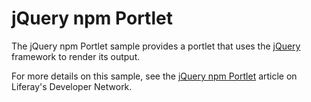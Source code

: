 # jQuery npm Portlet

The jQuery npm Portlet sample provides a portlet that uses the
[jQuery](https://jquery.com/) framework to render its output.

For more details on this sample, see the
[jQuery npm Portlet](https://dev.liferay.com/develop/reference/-/knowledge_base/7-0/jQuery-npm-portlet)
article on Liferay's Developer Network.